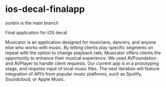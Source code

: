 # ios-decal-finalapp

sunbin is the main branch

Final application for iOS decal

Musicator is an application designed for musicians, dancers, and anyone else who works with music. By letting clients play specific segments on repeat with the option to change playback rate, Musicator offers clients the opportunity to enhance their musical experience. We used AVFoundation and AVPlayer to handle client requests. Our current app is in a prototyping stage, and requires input of local music files. The next iteration will feature integration of API’s from popular music platforms, such as Spotify, Soundcloud, or Apple Music.



